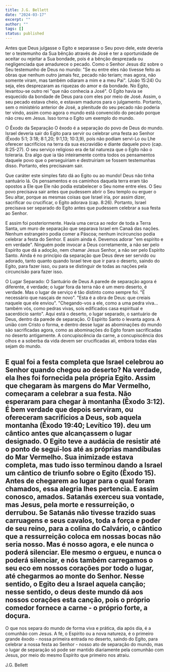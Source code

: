 ```yaml
---
title: J.G. Bellett
date: "2024-03-17"
excerpt: ""
author: ""
tags: []
status: published
---
```


Antes que Deus julgasse o Egito e separasse o Seu povo dele, este
deveria ter o testemunho da Sua bênção através de José e ter a
oportunidade de aceitar ou rejeitar a Sua bondade, pois é a bênção
desprezada ou negligenciada que amadurece o pecado. Como o Senhor Jesus
diz sobre o Seu testemunho de Deus no mundo: \"Se eu entre eles não
tivesse feito as obras que nenhum outro jamais fez, pecado não teriam;
mas agora, não somente viram, mas também odiaram a mim e a meu Pai\".
(João 15:24) Ou seja, eles desprezaram as riquezas do amor e da bondade.
No Egito, levantou-se outro rei \"que não conhecia a José\". O Egito
havia se esquecido da bondade de Deus para com eles por meio de José.
Assim, o seu pecado estava cheio, e estavam maduros para o julgamento.
Portanto, sem o ministério anterior de José, a plenitude do seu pecado
não poderia ter vindo, assim como agora o mundo está convencido do
pecado porque não creu em Jesus. Isso torna o Egito um exemplo do mundo.

O Êxodo da Separação O êxodo é a separação do povo de Deus do mundo.
Israel deveria sair do Egito para servir ou celebrar uma festa ao Senhor
(Êxodo 5:1; 3:18; 8:1,20; 9:1,13; 10:3,9), pois não podiam servi-Lo ou
Lhe oferecer sacrifícios na terra da sua escravidão e diante daquele
povo (cap. 8:25-27). O seu serviço religioso era de tal natureza que o
Egito não o toleraria. Era algo que ia tão inteiramente contra todos os
pensamentos daquele povo que o perseguiriam e destruiriam se fossem
testemunhas disso. Portanto, eles precisavam sair.

Que caráter este simples fato dá ao Egito ou ao mundo! Deus não tinha
santuário lá. Os pensamentos e os caminhos daquela terra eram tão
opostos a Ele que Ele não podia estabelecer o Seu nome entre eles. O Seu
povo precisava sair antes que pudessem abrir o Seu templo ou erguer o
Seu altar, porque as mesmas coisas que Israel iria, por assim dizer,
sacrificar ou crucificar, o Egito adorava (cap. 8:26). Portanto, Israel
precisava ser separado do Egito antes que pudessem celebrar a sua festa
ao Senhor.

E assim foi posteriormente. Havia uma cerca ao redor de toda a Terra
Santa, um muro de separação que separava Israel em Canaã das nações.
Nenhum estrangeiro podia comer a Páscoa; nenhum incircunciso podia
celebrar a festa do Senhor. E assim ainda é. Devemos adorar \"em
espírito e em verdade\". Ninguém pode invocar a Deus corretamente, a não
ser pelo Espírito que dá a adoção, nem chamar Jesus Senhor, a não ser
pelo Espírito Santo. Ainda é no princípio da separação que Deus deve ser
servido ou adorado, tanto quanto quando Israel teve que ir para o
deserto, saindo do Egito, para fazer isso, ou para se distinguir de
todas as nações pela circuncisão para fazer isso.

O Lugar Separado: O Santuário de Deus A parede de separação agora é
diferente, é verdade; o lugar fora da terra não é um mero deserto, é
verdade. Mas o lugar de serviço é tão distinto como sempre foi. \"É
necessário que nasçais de novo\". \"Esta é a obra de Deus: que creiais
naquele que ele enviou\". \"Chegando-vos a ele, como a uma pedra
viva\... também vós, como pedras vivas, sois edificados casa espiritual
e sacerdócio santo\". Aqui está o deserto, o lugar separado, o santuário
de Deus, dentro da parede de separação. O Espírito Santo o levanta
agora. A união com Cristo o forma, e dentro desse lugar as abominações
do mundo são sacrificadas agora, como as abominações do Egito foram
sacrificadas no deserto antigamente. A concupiscência da carne, a
concupiscência dos olhos e a soberba da vida devem ser crucificadas ali,
embora todas elas sejam do mundo.

## E qual foi a festa completa que Israel celebrou ao Senhor quando chegou ao deserto? Na verdade, ela lhes foi fornecida pela própria Egito. Assim que chegaram às margens do Mar Vermelho, começaram a celebrar a sua festa. Não esperaram para chegar à montanha (Êxodo 3:12). É bem verdade que depois serviram, ou ofereceram sacrifícios a Deus, sob aquela montanha (Êxodo 19:40; Levítico 19). deu um cântico antes que alcançassem o lugar designado. O Egito teve a audácia de resistir até o ponto de segui-los até as próprias mandíbulas do Mar Vermelho. Sua inimizade estava completa, mas tudo isso terminou dando a Israel um cântico de triunfo sobre o Egito (Êxodo 15). Antes de chegarem ao lugar para o qual foram chamados, essa alegria lhes pertencia. E assim conosco, amados. Satanás exerceu sua vontade, mas Jesus, pela morte e ressurreição, o derrubou. Se Satanás não tivesse trazido suas carruagens e seus cavalos, toda a força e poder de seu reino, para a colina do Calvário, o cântico que a ressurreição coloca em nossas bocas não seria nosso. Mas é nosso agora, e ele nunca o poderá silenciar. Ele mesmo o ergueu, e nunca o poderá silenciar, e nós também carregamos o seu eco em nossos corações por todo o lugar, até chegarmos ao monte do Senhor. Nesse sentido, o Egito deu a Israel aquela canção; nesse sentido, o deus deste mundo dá aos nossos corações esta canção, pois o próprio comedor fornece a carne - o próprio forte, a doçura.

O que nos separa do mundo de forma viva e prática, dia após dia, é a
comunhão com Jesus. A fé, o Espírito ou a nova natureza, é o primeiro
grande êxodo - nossa primeira entrada no deserto, saindo do Egito, para
celebrar a nossa festa ao Senhor - nosso ato de separação do mundo, mas
o lugar de separação só pode ser mantido diariamente pela comunhão com
Jesus, por meio do mesmo Espírito que primeiro nos atraiu.

J.G. Bellett

